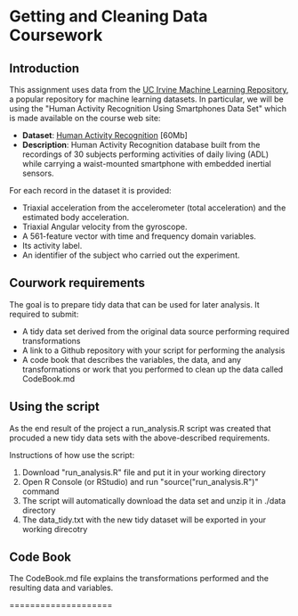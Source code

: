 # Getting and Cleaning Data Coursework

## Introduction

This assignment uses data from
the <a href="http://archive.ics.uci.edu/ml/datasets/Human+Activity+Recognition+Using+Smartphones">UC Irvine Machine
Learning Repository</a>, a popular repository for machine learning
datasets. In particular, we will be using the "Human Activity Recognition Using Smartphones Data Set" which is made available on
the course web site:

* <b>Dataset</b>: <a href="https://d396qusza40orc.cloudfront.net/getdata%2Fprojectfiles%2FUCI%20HAR%20Dataset.zip ">Human Activity Recognition</a> [60Mb]
* <b>Description</b>: Human Activity Recognition database built from the recordings of 30 subjects performing activities of daily living (ADL) while carrying a waist-mounted smartphone with embedded inertial sensors.

For each record in the dataset it is provided: 

* Triaxial acceleration from the accelerometer (total acceleration) and the estimated body acceleration. 
* Triaxial Angular velocity from the gyroscope.  
* A 561-feature vector with time and frequency domain variables.  
* Its activity label.  
* An identifier of the subject who carried out the experiment. 

## Courwork requirements

The goal is to prepare tidy data that can be used for later analysis. It required to submit: 

* A tidy data set derived from the original data source performing required transformations
* A link to a Github repository with your script for performing the analysis 
* A code book that describes the variables, the data, and any transformations or work that you performed to clean up the data called CodeBook.md 

## Using the script

As the end result of the project a run_analysis.R script was created that procuded a new tidy data sets with the above-described requirements.

Instructions of how use the script:

<ol>
<li>Download "run_analysis.R" file and put it in your working directory </li>
<li> Open R Console (or RStudio) and run "source("run_analysis.R")" command </li>
<li> The script will automatically download the data set and unzip it in ./data directory </li>
<li> The data_tidy.txt with the new tidy dataset will be exported in your working direcotry </li>
</ol>

## Code Book

The CodeBook.md file explains the transformations performed and the resulting data and variables.

====================
